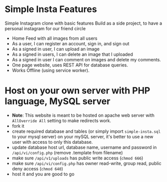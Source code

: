 # Simple Insta Features
Simple Instagram clone with basic features
Build as a side project, to have a personal instagram for our friend circle
- Home Feed with all images from all users
- As a user, I can register an account, sign in, and sign out
- As a signed in user, I can upload an image
- As a signed in users, I can delete an image that I uploaded
- As a signed in user I can comment on images and delete my comments.
- One page website, uses REST API for database queries.
- Works Offline (using service worker).

# Host on your own server with PHP language, MySQL server
- **Note**: This website is meant to be hosted on apache web server with `AllOverride All` setting to make redirects work.
- fork it
- create required database and tables (or simply import `simple-insta.sql` to your mysql server) on your mySQL server, it's better to use a new user with access to only this database.
- update database host url, database name, username and password in `/api/vi/config.php` (remove .template from filename)
- make sure `/api/v1/uploads` has public write access (`chmod 666`)
- make sure `/api/vi/config.php` has owner read-write, group read, public deny access (`chmod 640`)
- host it and you are good to go
